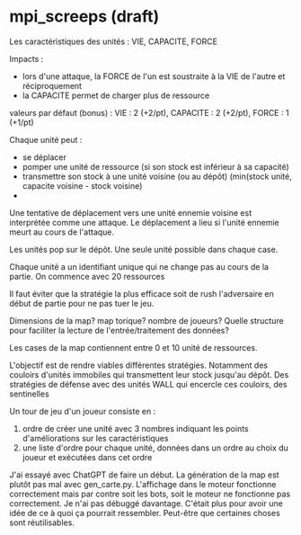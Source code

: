 # mpi_screeps (draft)

Les caractéristiques des unités : VIE, CAPACITE, FORCE

Impacts :
- lors d'une attaque, la FORCE de l'un est soustraite à la VIE de l'autre et réciproquement
- la CAPACITE permet de charger plus de ressource

valeurs par défaut (bonus) : VIE : 2 (+2/pt), CAPACITE : 2 (+2/pt), FORCE : 1 (+1/pt)

Chaque unité peut :
- se déplacer
- pomper une unité de ressource (si son stock est inférieur à sa capacité)
- transmettre son stock à une unité voisine (ou au dépôt) (min(stock unité, capacite voisine - stock voisine)
- 
Une tentative de déplacement vers une unité ennemie voisine est interprétée comme une attaque. Le déplacement a lieu si l'unité ennemie meurt au cours de l'attaque.

Les unités pop sur le dépôt. Une seule unité possible dans chaque case.

Chaque unité a un identifiant unique qui ne change pas au cours de la partie.
On commence avec 20 ressources

Il faut éviter que la stratégie la plus efficace soit de rush l'adversaire en début de partie pour ne pas tuer le jeu.

Dimensions de la map? map torique? nombre de joueurs?
Quelle structure pour faciliter la lecture de l'entrée/traitement des données?

Les cases de la map contiennent entre 0 et 10 unité de ressources.

L'objectif est de rendre viables différentes stratégies. Notamment des couloirs d'unités immobiles qui transmettent leur stock jusqu'au dépôt. Des stratégies de défense avec des unités WALL qui encercle ces couloirs, des sentinelles 

Un tour de jeu d'un joueur consiste en :
1) ordre de créer une unité avec 3 nombres indiquant les points d'améliorations sur les caractéristiques
2) une liste d'ordre pour chaque unité, données dans un ordre au choix du joueur et exécutées dans cet ordre

J'ai essayé avec ChatGPT de faire un début. La génération de la map est plutôt pas mal avec gen_carte.py. L'affichage dans le moteur fonctionne correctement mais par contre soit les bots, soit le moteur ne fonctionne pas correctement. Je n'ai pas débuggé davantage. C'était plus pour avoir une idée de ce à quoi ça pourrait ressembler. Peut-être que certaines choses sont réutilisables.